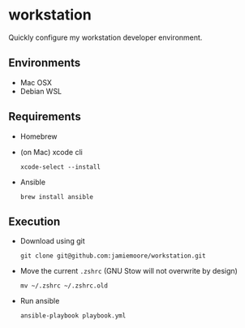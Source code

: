 workstation
=================

Quickly configure my workstation developer environment.



## Environments

* Mac OSX
* Debian WSL



## Requirements

* Homebrew

* (on Mac) xcode cli

  ```
  xcode-select --install
  ```

* Ansible

  ```
  brew install ansible
  ```

  

## Execution

* Download using git

  ```
  git clone git@github.com:jamiemoore/workstation.git
  ```

* Move the current `.zshrc` (GNU Stow will not overwrite by design)

  ```
  mv ~/.zshrc ~/.zshrc.old
  ```

* Run ansible

  ```
  ansible-playbook playbook.yml
  ```

  

